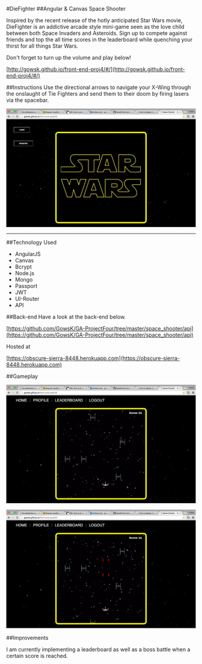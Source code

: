 #DieFighter
##Angular & Canvas Space Shooter

Inspired by the recent release of the hotly anticipated Star Wars movie, DieFighter is an addictive arcade style mini-game seen as the love child between both Space Invaders and Asteroids. Sign up to compete against friends and top the all time scores in the leaderboard while quenching your thirst for all things Star Wars.

Don't forget to turn up the volume and play below!

[http://gowsk.github.io/front-end-proj4/#/](http://gowsk.github.io/front-end-proj4/#/)

##Instructions
Use the directional arrows to navigate your X-Wing through the onslaught of Tie Fighters and send them to their doom by firing lasers via the spacebar.

![image](https://github.com/GowsK/front-end-proj4/blob/master/images/home_screen.png)

***

##Technology Used
* AngularJS
* Canvas
* Bcrypt
* Node.js
* Mongo
* Passport
* JWT
* UI-Router
* API

##Back-end
Have a look at the back-end below.

[https://github.com/GowsK/GA-ProjectFour/tree/master/space_shooter/api](https://github.com/GowsK/GA-ProjectFour/tree/master/space_shooter/api)

Hosted at

[https://obscure-sierra-8448.herokuapp.com](https://obscure-sierra-8448.herokuapp.com)

##Gameplay

![image](https://github.com/GowsK/front-end-proj4/blob/master/images/loggedin.png)

![image](https://github.com/GowsK/front-end-proj4/blob/master/images/loggedin_shooting.png)

##Improvements

I am currently implementing a leaderboard as well as a boss battle when a certain score is reached.




